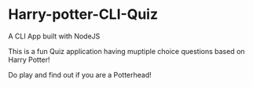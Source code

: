 # Harry-potter-CLI-Quiz
A CLI App built with NodeJS

This is a fun Quiz application having muptiple choice questions based on Harry Potter!

Do play and find out if you are a Potterhead!
